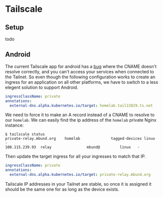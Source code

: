 # Tailscale

## Setup

todo

## Android

The current Tailscale app for android has a [bug](https://forum.tailscale.com/t/cname-aliases-to-magicdns-dont-seem-to-work-on-android/1584) where the CNAME doesn't resolve correctly, and you can't access your services when connected to the Tailnet. So even though the following configuration works to create an ingress for an application on all other platforms, we have to switch to a less elegent solution to support Android.

```yaml
ingressClassName: private
annotations:
  external-dns.alpha.kubernetes.io/target: homelab.tail22829.ts.net
```

We need to force it to make an A record instead of a CNAME to resolve to our `homelab`. We can easily find the ip address of the `homelab` private Nginx instance:

```
$ tailscale status
private-relay.mbund.org    homelab              tagged-devices linux   -
100.115.239.93  relay                mbund@         linux   -
```

Then update the target ingress for all your ingresses to match that IP.

```yaml
ingressClassName: private
annotations:
  external-dns.alpha.kubernetes.io/target: private-relay.mbund.org
```

Tailscale IP addresses in your Tailnet are stable, so once it is assigned it should be the same one for as long as the device exists.
